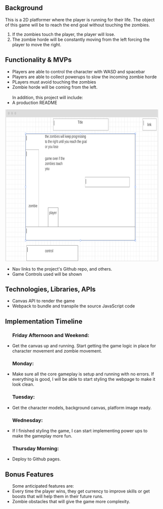 <h2>Background</h2>
This is a 2D platformer where the player is running for their life. The object of this game will be to reach the end goal without touching the zombies.

1) If the zombies touch the player, the player will lose.
2) The zombie horde will be constantly moving from the left forcing the player to move the right.

<h2>Functionality & MVPs</h2>
<ul>
    <li>Players are able to control the character with WASD and spacebar</li>
    <li>Players are able to collect powerups to slow the incoming zombie horde</li>
    <li>PLayers must avoid touching the zombies</li>
    <li>Zombie horde will be coming from the left.</li>
    <br>
    <span>In addition, this project will include:</span>
    <li>A production README</li>
</ul>
<img src = "wire.png" style ="height: 500px; width:1024px;">

<ul>
    <li>Nav links to the project's Github repo, and others.</li>
    <li>Game Controls used will be shown</li>
</ul>

<h2>Technologies, Libraries, APIs</h2>
<ul>
    <li>Canvas API to render the game</li>
    <li>Webpack to bundle and transpile the source JavaScript code</li>
</ul>

<h2>Implementation Timeline</h2>
<ul>
    <h3>Friday Afternoon and Weekend: </h3>
    <li>Get the canvas up and running. Start getting the game logic in place for character movement and zombie movement.</li>
    <h3>Monday: </h3>
    <li>Make sure all the core gameplay is setup and running with no errors. If everything is good, I will be able to start styling the webpage to make it look clean.</li>
    <h3>Tuesday: </h3>
    <li>Get the character models, background canvas, platform image ready. </li>
    <h3>Wednesday: </h3>
    <li>If I finished styling the game, I can start implementing power ups to make the gameplay more fun.</li>
    <h3>Thursday Morning:</h3>
    <li>Deploy to Github pages.</li>
</ul>

<h2>Bonus Features</h2>
<ul>
    <span>Some anticipated features are: </span>
    <li>Every time the player wins, they get currency to improve skills or get boosts that will help them in their future runs.</li>
    <li>Zombie obstacles that will give the game more complexity.</li>
</ul>